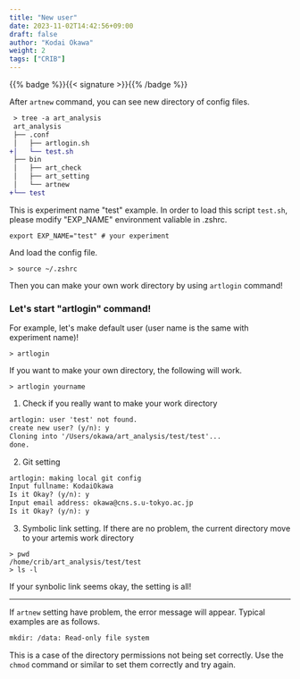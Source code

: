 ```yaml
---
title: "New user"
date: 2023-11-02T14:42:56+09:00
draft: false
author: "Kodai Okawa"
weight: 2
tags: ["CRIB"]
---
```


{{% badge %}}{{< signature >}}{{% /badge %}}

After `artnew` command, you can see new directory of config files.

```diff { wrap="false" }
 > tree -a art_analysis
 art_analysis
 ├── .conf
 │   ├── artlogin.sh
+│   └── test.sh
 ├── bin
 │   ├── art_check
 │   ├── art_setting
 │   └── artnew
+└── test
```

This is experiment name "test" example.
In order to load this script `test.sh`, please modify "EXP_NAME" environment valiable in .zshrc.

```shell { title=".bashrc/.zshrc" wrap="false" }
export EXP_NAME="test" # your experiment
```

And load the config file.

```shell { wrap="false" }
> source ~/.zshrc
```

Then you can make your own work directory by using `artlogin` command!

### Let's start "artlogin" command!

For example, let's make default user (user name is the same with experiment name)!

```shell { wrap="false" }
> artlogin
```

If you want to make your own directory, the following will work.

```shell { wrap="false" }
> artlogin yourname
```

1. Check if you really want to make your work directory

```txt { wrap="false" }
artlogin: user 'test' not found.
create new user? (y/n): y
Cloning into '/Users/okawa/art_analysis/test/test'...
done.
```

2. Git setting

```txt { wrap="false" }
artlogin: making local git config
Input fullname: KodaiOkawa
Is it Okay? (y/n): y
Input email address: okawa@cns.s.u-tokyo.ac.jp
Is it Okay? (y/n): y
```

3. Symbolic link setting. If there are no problem, the current directory move to your artemis work directory

```shell { wrap="false" }
> pwd
/home/crib/art_analysis/test/test
> ls -l
```

If your synbolic link seems okay, the setting is all!

---

If `artnew` setting have problem, the error message will appear.
Typical examples are as follows.

```txt { wrap="false" }
mkdir: /data: Read-only file system
```

This is a case of the directory permissions not being set correctly.
Use the `chmod` command or similar to set them correctly and try again.




